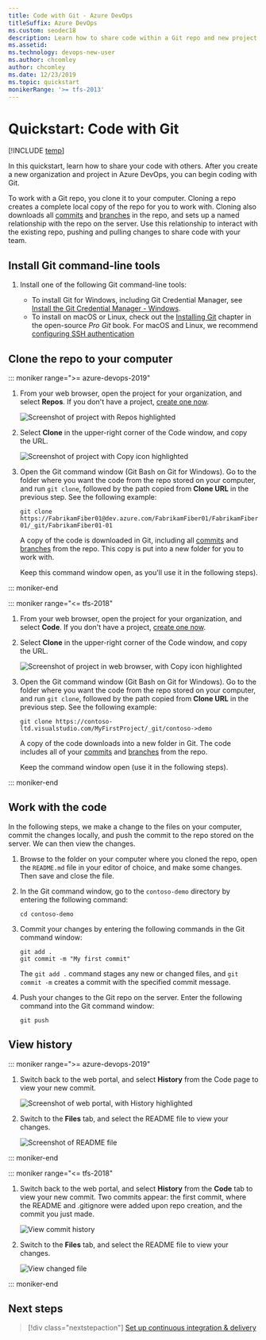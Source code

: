 ```yaml
---
title: Code with Git - Azure DevOps
titleSuffix: Azure DevOps
ms.custom: seodec18
description: Learn how to share code within a Git repo and new project
ms.assetid: 
ms.technology: devops-new-user
ms.author: chcomley
author: chcomley
ms.date: 12/23/2019
ms.topic: quickstart
monikerRange: '>= tfs-2013'
---
```


# Quickstart: Code with Git

[!INCLUDE [temp](../includes/version-vsts-tfs-all-versions.md)]

In this quickstart, learn how to share your code with others. After you create a new organization and project in Azure DevOps, you can begin coding with Git.

To work with a Git repo, you clone it to your computer. Cloning a repo creates a complete local copy of the repo for you to work with. Cloning also downloads all [commits](../repos/git/commits.md) and [branches](../repos/git/branches.md) in the repo, and sets up a named relationship with the repo on the server. Use this relationship to interact with the existing repo, pushing and pulling changes to share code with your team.

## Install Git command-line tools

1. Install one of the following Git command-line tools:

   - To install Git for Windows, including Git Credential Manager, see [Install the Git Credential Manager - Windows](../repos/git/set-up-credential-managers.md#windows).
   - To install on macOS or Linux, check out the [Installing Git](https://git-scm.com/book/en/v2/Getting-Started-Installing-Git) chapter in the open-source _Pro Git_ book. For macOS and Linux, we recommend [configuring SSH authentication](../repos/git/use-ssh-keys-to-authenticate.md)

## Clone the repo to your computer

::: moniker range=">= azure-devops-2019"

1. From your web browser, open the project for your organization, and select **Repos**. If you don't have a project, [create one now](sign-up-invite-teammates.md).

   ![Screenshot of project with Repos highlighted](media/project-select-repos-vert.png)

2. Select **Clone** in the upper-right corner of the Code window, and copy the URL.
  
   ![Screenshot of project with Copy icon highlighted](media/code-with-git-clone-repo.png)

3. Open the Git command window (Git Bash on Git for Windows). Go to the folder where you want the code from the repo stored on your computer, and run `git clone`, followed by the path copied from **Clone URL** in the previous step. See the following example:

   ```
   git clone https://FabrikamFiber01@dev.azure.com/FabrikamFiber01/FabrikamFiber01-01/_git/FabrikamFiber01-01
   ```
  
   A copy of the code is downloaded in Git, including all [commits](../repos/git/commits.md) and [branches](../repos/git/branches.md) from the repo. This copy is put into a new folder for you to work with.

   Keep this command window open, as you'll use it in the following steps).

::: moniker-end

::: moniker range="<= tfs-2018"

1. From your web browser, open the project for your organization, and select **Code**. If you don't have a project, [create one now](sign-up-invite-teammates.md).

2. Select **Clone** in the upper-right corner of the Code window, and copy the URL.

   ![Screenshot of project in web browser, with Copy icon highlighted](media/code-with-git-clone-repo-prev.png)

3. Open the Git command window (Git Bash on Git for Windows). Go to the folder where you want the code from the repo stored on your computer, and run `git clone`, followed by the path copied from **Clone URL** in the previous step. See the following example:

   ```
   git clone https://contoso-ltd.visualstudio.com/MyFirstProject/_git/contoso->demo
   ```
  
   A copy of the code downloads into a new folder in Git. The code includes all of your [commits](../repos/git/commits.md) and [branches](../repos/git/branches.md) from the repo.

   Keep the command window open (use it in the following steps).

::: moniker-end

## Work with the code

In the following steps, we make a change to the files on your computer, commit the changes locally, and push the commit to the repo stored on the server. We can then view the changes.

1. Browse to the folder on your computer where you cloned the repo, open the `README.md` file in your editor of choice, and make some changes. Then save and close the file.

2. In the Git command window, go to the `contoso-demo` directory by entering the following command:

   ```
   cd contoso-demo
   ```

3. Commit your changes by entering the following commands in the Git command window:

   ```
   git add .
   git commit -m "My first commit"
   ```

   The `git add .` command stages any new or changed files, and `git commit -m` creates a commit with the specified commit message.

4. Push your changes to the Git repo on the server. Enter the following command into the Git command window:

   ```
   git push
   ```

## View history

::: moniker range=">= azure-devops-2019"

1. Switch back to the web portal, and select **History** from the Code page to view your new commit.

   ![Screenshot of web portal, with History highlighted](media/code-history-vert.png)

2. Switch to the **Files** tab, and select the README file to view your changes.

   ![Screenshot of README file](media/first-edit-readme-file.png)

::: moniker-end

::: moniker range="<= tfs-2018"

1. Switch back to the web portal, and select **History** from the **Code** tab to view your new commit. Two commits appear: the first commit, where the README and .gitignore were added upon repo creation, and the commit you just made.

   ![View commit history](../repos/git/media/repo-mgmt/commit-push.png)

2. Switch to the **Files** tab, and select the README file to view your changes.

   ![View changed file](../repos/git/media/repo-mgmt/readme-changed-file.png)  

::: moniker-end

## Next steps  

> [!div class="nextstepaction"]
> [Set up continuous integration & delivery](../pipelines/create-first-pipeline.md?bc=%252fazure%252fdevops%252fuser-guide%252fbreadcrumb%252ftoc.json&toc=%252fazure%252fdevops%252fuser-guide%252ftoc.json)